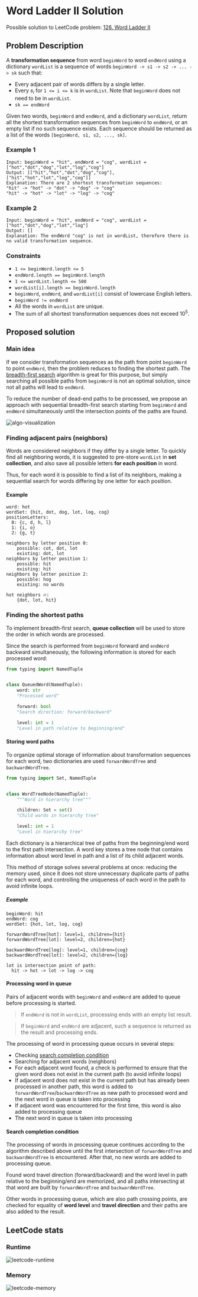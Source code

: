 # Word Ladder II Solution

Possible solution to LeetCode problem: [126. Word Ladder II](https://leetcode.com/problems/word-ladder-ii/description)

## Problem Description

A **transformation sequence** from word `beginWord` to word `endWord` using a dictionary `wordList` is a sequence of
words `beginWord -> s1 -> s2 -> ... -> sk` such that:

- Every adjacent pair of words differs by a single letter.
- Every $s_i$ for `1 <= i <= k` is in `wordList`. Note that `beginWord` does not need to be in `wordList`.
- `sk == endWord`

Given two words, `beginWord` and `endWord`, and a dictionary `wordList`, return all the shortest transformation
sequences from
`beginWord` to `endWord`, or an empty list if no such sequence exists. Each sequence should be returned as a list of the
words `[beginWord, s1, s2, ..., sk]`.

### Example 1

```
Input: beginWord = "hit", endWord = "cog", wordList = ["hot","dot","dog","lot","log","cog"]
Output: [["hit","hot","dot","dog","cog"],["hit","hot","lot","log","cog"]]
Explanation: There are 2 shortest transformation sequences:
"hit" -> "hot" -> "dot" -> "dog" -> "cog"
"hit" -> "hot" -> "lot" -> "log" -> "cog"
```

### Example 2

```
Input: beginWord = "hit", endWord = "cog", wordList = ["hot","dot","dog","lot","log"]
Output: []
Explanation: The endWord "cog" is not in wordList, therefore there is no valid transformation sequence.
```

### Constraints

- `1 <= beginWord.length <= 5`
- `endWord.length == beginWord.length`
- `1 <= wordList.length <= 500`
- `wordList[i].length == beginWord.length`
- `beginWord`, `endWord`, and `wordList[i]` consist of lowercase English letters.
- `beginWord != endWord`
- All the words in `wordList` are unique.
- The sum of all shortest transformation sequences does not exceed $10^5$.

## Proposed solution

### Main idea

If we consider transformation sequences as the path from point `beginWord` to point `endWord`, then the problem reduces
to finding the shortest path. The [breadth-first search](https://en.wikipedia.org/wiki/Breadth-first_search) algorithm
is great for this purpose, but simply searching all possible paths from `beginWord` is not an optimal solution, since
not all paths will lead to `endWord`.

To reduce the number of dead-end paths to be processed, we propose an approach with sequential breadth-first search
starting from `beginWord` and `endWord` simultaneously until the intersection points of the paths are found.

![algo-visualization](resources/algo-visualization.gif)

### Finding adjacent pairs (neighbors)

Words are considered neighbors if they differ by a single letter. To quickly find all neighboring words, it is suggested
to pre-store `wordList` in **set collection**, and also save all possible letters **for each position** in word.

Thus, for each word it is possible to find a list of its neighbors, making a sequential search for words differing by
one
letter for each position.

#### Example

```
word: hot
wordSet: {hit, dot, dog, lot, log, cog}
positionLetters:
  0: {c, d, h, l}
  1: {i, o}
  2: {g, t}

neighbors by letter position 0:
    possible: cot, dot, lot
    existing: dot, lot
neighbors by letter position 1:
    possible: hit
    existing: hit
neighbors by letter position 2:
    possible: hog
    existing: no words

hot neighbors 🔥:
    {dot, lot, hit}

```

### Finding the shortest paths

To implement breadth-first search, **queue collection** will be used to store the order in which words are processed.

Since the search is performed from `beginWord` forward and `endWord` backward simultaneously, the following information
is stored for each processed word:

```python
from typing import NamedTuple


class QueuedWord(NamedTuple):
    word: str
    "Processed word"

    forward: bool
    "Search direction: forward/backward"

    level: int = 1
    "Level in path relative to beginning/end"
```

#### Storing word paths

To organize optimal storage of information about transformation sequences for each word, two dictionaries are used
`forwardWordTree` and `backwardWordTree`.

```python
from typing import Set, NamedTuple


class WordTreeNode(NamedTuple):
    """Word in hierarchy tree"""

    children: Set = set()
    "Child words in hierarchy tree"

    level: int = 1
    "Level in hierarchy tree"
```

Each dictionary is a hierarchical tree of paths from the beginning/end word to
the first path intersection. A word key stores a tree node that contains information about word level in path and a list
of its child adjacent words.

This method of storage solves several problems at once: reducing the memory used, since it does not store unnecessary
duplicate parts of paths for each word, and controlling the uniqueness of each word in the path to avoid infinite
loops.

##### Example

```
beginWord: hit
endWord: cog
wordSet: {hot, lot, log, cog}

forwardWordTree[hot]: level=1, children={hit}
forwardWordTree[lot]: level=2, children={hot}

backwardWordTree[log]: level=1, children={cog}
backwardWordTree[lot]: level=2, children={log}

lot is intersection point of path:
  hit -> hot -> lot -> log -> cog
```

#### Processing word in queue

Pairs of adjacent words with `beginWord` and `endWord` are added to queue before processing is started.

> If `endWord` is not in `wordList`, processing ends with an empty list result.

> If `beginWord` and `endWord` are adjacent, such a sequence is returned as the result and processing ends.

The processing of word in processing queue occurs in several steps:

- Checking [search completion condition](#search-completion-condition)
- Searching for adjacent words (neighbors)
- For each adjacent word found, a check is performed to ensure that the given word does not exist in the current path
  (to avoid infinite loops)
- If adjacent word does not exist in the current path but has already been processed in another path, this word is added
  to `forwardWordTree`/`backwardWordTree` as new path to processed word and the next word in queue is taken into
  processing
- If adjacent word was encountered for the first time, this word is also added to processing queue
- The next word in queue is taken into processing

#### Search completion condition

The processing of words in processing queue continues according to the algorithm described above until the first
intersection of `forwardWordTree` and `backwardWordTree` is encountered. After that, no new words are added to
processing queue.

Found word travel direction (forward/backward) and the word level in path relative to the beginning/end are
memorized, and all paths intersecting at that word are built by `forwardWordTree` and `backwardWordTree`.

Other words in processing queue, which are also path crossing points, are checked for equality of **word level** and
**travel direction** and their paths are also added to the result.

## LeetCode stats

### Runtime

![leetcode-runtime](resources/leetcode-runtime.png)

### Memory

![leetcode-memory](resources/leetcode-memory.png)